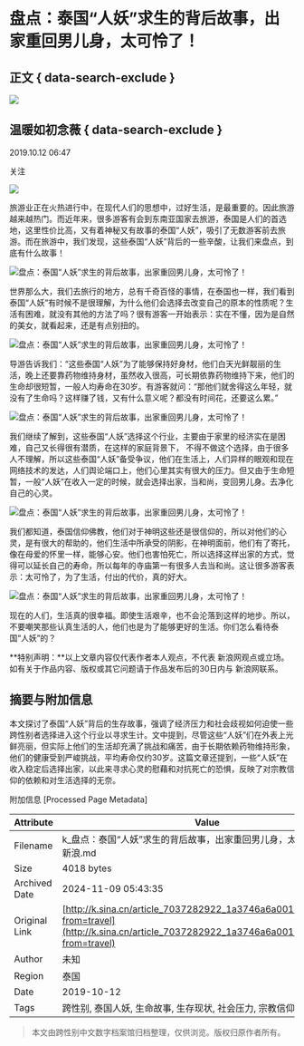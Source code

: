 # 盘点：泰国“人妖”求生的背后故事，出家重回男儿身，太可怜了！

## 正文 { data-search-exclude }


_![](https://n.sinaimg.cn/sinacn10209/198/w99h99/20191010/4e50-ifrwayx4023514.jpg)_

## 温暖如初念薇 { data-search-exclude }

2019.10.12 06:47

关注

![](//n.sinaimg.cn/default/2fb77759/20151125/320X320.png)

旅游业正在火热进行中，在现代人们的思想中，过好生活，是最重要的。因此旅游越来越热门。而近年来，很多游客有会到东南亚国家去旅游，泰国是人们的首选地，这里性价比高，又有着神秘又有故事的泰国“人妖”，吸引了无数游客前去旅游。而在旅游中，我们发现，这些泰国“人妖”背后的一些辛酸，让我们来盘点，到底有什么故事！

![盘点：泰国“人妖”求生的背后故事，出家重回男儿身，太可怜了！](http://k.sinaimg.cn/n/sinacn10106/752/w483h269/20191012/95c8-ifvwfti8067950.jpg/w700d1q75cms.jpg)

世界那么大，我们去旅行的地方，总有千奇百怪的事情，在泰国也一样，我们看到泰国“人妖”有时候不是很理解，为什么他们会选择去改变自己的原本的性质呢？生活有困难，就没有其他的方法了吗？很有游客一开始表示：实在不懂，因为是自然的美女，就看起来，还是有点别扭的。

![盘点：泰国“人妖”求生的背后故事，出家重回男儿身，太可怜了！](http://k.sinaimg.cn/n/sinacn10106/36/w519h317/20191012/6c72-ifvwfti8068049.jpg/w700d1q75cms.jpg)

导游告诉我们：“这些泰国“人妖”为了能够保持好身材，他们白天光鲜靓丽的生活，晚上还要靠药物维持身材，虽然收入很高，可长期依靠药物维持下来，他们的生命却很短暂，一般人均寿命在30岁。有游客就问：“那他们就舍得这么年轻，就没有了生命吗？这样赚了钱，又有什么意义呢？都没有时间花，还要这么累。”

![盘点：泰国“人妖”求生的背后故事，出家重回男儿身，太可怜了！](http://k.sinaimg.cn/n/sinacn10106/779/w471h308/20191012/c0e2-ifvwfti8068136.jpg/w700d1q75cms.jpg)

我们继续了解到，这些泰国“人妖”选择这个行业，主要由于家里的经济实在是困难，自己又长得很有潜质，在这样的家庭背景下， 不得不做这个选择，由于很多人不理解，所以这些泰国“人妖”备受争议，他们在生活上，人们异样的眼观和现在网络技术的发达，人们舆论端口上，他们心里其实有很大的压力。但又由于生命短暂，一般“人妖”在收入一定的时候，就会选择出家，当和尚，变回男儿身。去净化自己的心灵。

![盘点：泰国“人妖”求生的背后故事，出家重回男儿身，太可怜了！](http://k.sinaimg.cn/n/sinacn10106/10/w542h268/20191012/3a99-ifvwfti8068270.jpg/w700d1q75cms.jpg)

我们都知道，泰国信仰佛教，他们对于神明这些还是很信仰的，所以对他们的心灵，是有很大的帮助的，他们生活中所承受的阴影，在神明面前，他们有了寄托，像在母爱的怀里一样，能够心安。他们也害怕死亡，所以选择这样出家的方式，觉得可以延长自己的寿命，所以每年的寺庙第一有很多人去当和尚。这让很多游客表示：太可怜了，为了生活，付出的代价，真的好大。

![盘点：泰国“人妖”求生的背后故事，出家重回男儿身，太可怜了！](http://k.sinaimg.cn/n/sinacn10106/781/w502h279/20191012/d1f6-ifvwfti8068423.jpg/w700d1q75cms.jpg)

现在的人们，生活真的很幸福。即使生活艰辛，也不会沦落到这样的地步。所以，不要嘲笑那些认真生活的人，他们也是为了能够更好的生活。你们怎么看待泰国“人妖”的？

**特别声明：**以上文章内容仅代表作者本人观点，不代表 新浪网观点或立场。如有关于作品内容、版权或其它问题请于作品发布后的30日内与 新浪网联系。

## 摘要与附加信息

<!-- tcd_abstract -->
本文探讨了泰国“人妖”背后的生存故事，强调了经济压力和社会歧视如何迫使一些跨性别者选择进入这个行业以寻求生计。文中提到，尽管这些“人妖”们在外表上光鲜亮丽，但实际上他们的生活却充满了挑战和痛苦，由于长期依赖药物维持形象，他们的健康受到严峻挑战，平均寿命仅约30岁。这篇文章还提到，一些“人妖”在收入稳定后选择出家，以此来寻求心灵的慰藉和对抗死亡的恐惧，反映了对宗教信仰的依赖和对生活选择的无奈。
<!-- tcd_abstract_end -->

附加信息 [Processed Page Metadata]

| Attribute       | Value                                  |
|-----------------|----------------------------------------|
| Filename        | k_盘点：泰国“人妖”求生的背后故事，出家重回男儿身，太可怜了！_-_新浪.md                             |
| Size            | 4018 bytes                           |
| Archived Date   | 2024-11-09 05:43:35                             |
| Original Link   | [http://k.sina.cn/article_7037282922_1a3746a6a00100r234.html?from=travel](http://k.sina.cn/article_7037282922_1a3746a6a00100r234.html?from=travel)                       |
| Author          | 未知                               |
| Region          | 泰国                               |
| Date            | 2019-10-12                                 |
| Tags            | 跨性别, 泰国人妖, 生命故事, 生存现状, 社会压力, 宗教信仰                                 |
>
> 本文由跨性别中文数字档案馆归档整理，仅供浏览。版权归原作者所有。
>